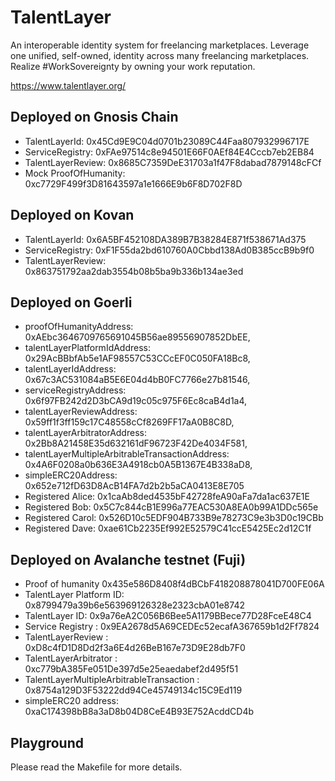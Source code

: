 # TalentLayer

An interoperable identity system for freelancing marketplaces. Leverage one unified, self-owned, identity across many freelancing marketplaces. Realize #WorkSovereignty by owning your work reputation.

https://www.talentlayer.org/

## Deployed on Gnosis Chain

- TalentLayerId: 0x45Cd9E9C04d0701b23089C44Faa807932996717E
- ServiceRegistry: 0xFAe97514c8e94501E66F0AEf84E4Cccb7eb2EB84
- TalentLayerReview: 0x8685C7359DeE31703a1f47F8dabad7879148cFCf
- Mock ProofOfHumanity: 0xc7729F499f3D81643597a1e1666E9b6F8D702F8D

## Deployed on Kovan

- TalentLayerId: 0x6A5BF452108DA389B7B38284E871f538671Ad375
- ServiceRegistry: 0xF1F55da2bd610760A0Cbbd138Ad0B385ccB9b9f0
- TalentLayerReview: 0x863751792aa2dab3554b08b5ba9b336b134ae3ed

## Deployed on Goerli

- proofOfHumanityAddress: 0xAEbc3646709765691045B56ae89556907852DbEE,
- talentLayerPlatformIdAddress: 0x29AcBBbfAb5e1AF98557C53CCcEF0C050FA18Bc8,
- talentLayerIdAddress: 0x67c3AC531084aB5E6E04d4bB0FC7766e27b81546,
- serviceRegistryAddress: 0x6f97FB242d2D3bCA9d19c05c975F6Ec8caB4d1a4,
- talentLayerReviewAddress: 0x59ff1f3ff159c17C48558cCf8269FF17aA0B8C8D,
- talentLayerArbitratorAddress: 0x2Bb8A21458E35d632161dF96723F42De4034F581,
- talentLayerMultipleArbitrableTransactionAddress: 0x4A6F0208a0b636E3A4918cb0A5B1367E4B338aD8,
- simpleERC20Address: 0x652e712fD63D8AcB14FA7d2b2b5aCA0413E8E705
- Registered Alice: 0x1caAb8ded4535bF42728feA90aFa7da1ac637E1E
- Registered Bob: 0x5C7c844cB1E996a77EAC530A8EA0b99A1DDc565e
- Registered Carol: 0x526D10c5EDF904B733B9e78273C9e3b3D0c19CBb
- Registered Dave: 0xae61Cb2235Ef992E52579C41ccE5425Ec2d12C1f

## Deployed on Avalanche testnet (Fuji)

- Proof of humanity 0x435e586D8408f4dBCbF418208878041D700FE06A
- TalentLayer Platform ID: 0x8799479a39b6e563969126328e2323cbA01e8742
- TalentLayer ID: 0x9a76eA2C056B6Bee5A1179BBece77D28FceE48C4
- Service Registry : 0x9EA2678d5A69CEDEc52ecafA367659b1d2Ff7824
- TalentLayerReview : 0xD8c4fD1D8Dd2f3a6E4d26BeB167e73D9E28db7F0
- TalentLayerArbitrator : 0xc779bA385Fe051De397d5e25eaedabef2d495f51
- TalentLayerMultipleArbitrableTransaction : 0x8754a129D3F53222dd94Ce45749134c15C9Ed119
- simpleERC20 address: 0xaC174398bB8a3aD8b04D8CeE4B93E752AcddCD4b

## Playground

Please read the Makefile for more details.
